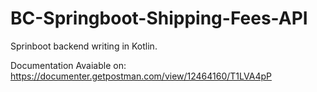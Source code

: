 # BC-Springboot-Shipping-Fees-API
Sprinboot backend writing in Kotlin.

Documentation Avaiable on:
https://documenter.getpostman.com/view/12464160/T1LVA4pP
